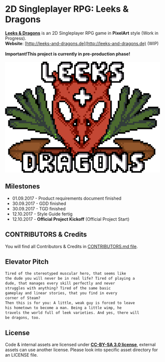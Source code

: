 # 2D Singleplayer RPG: Leeks & Dragons

**[Leeks & Dragons](http://leeks-and-dragons.de)** is an 2D Singleplayer RPG game in **PixelArt** style (Work in Progress).\
**Website**: [http://leeks-and-dragons.de](http://leeks-and-dragons.de) (WIP)\
\
**Important!This project is currently in pre-production phase!**\
\
![Logo](./data/logo/Logo.png)

## Milestones

  - 01.09.2017 - Product requirements document finished
  - 30.09.2017 - GDD finished
  - 30.09.2017 - TGD finished
  - 12.10.2017 - Style Guide fertig
  - 12.10.2017 - **Official Project Kickoff** (Official Project Start)
  
## CONTRIBUTORS & Credits

You will find all Contributors & Credits in [CONTRIBUTORS.md file](https://github.com/leeks-and-dragons/leeks-and-dragons/blob/master/CONTRIBUTORS.md).

## Elevator Pitch

```text
Tired of the stereotyped muscular hero, that seems like
the dude you will never be in real life? Tired of playing a
dude, that manages every skill perfectly and never
struggles with anything? Tired of the same basic
gameplay and linear stories, that you find in every
corner of Steam?
Then this is for you: A little, weak guy is forced to leave
his hometown to become a man. Being a little wimp, he
travels the world full of leek varieties. And yes, there will
be dragons, too.
```

## License

Code & internal assets are licensed under **[CC-BY-SA 3.0 license](https://creativecommons.org/licenses/by-sa/3.0/)**, external assets can use another license. Please look into specific asset directory for an LICENSE file.